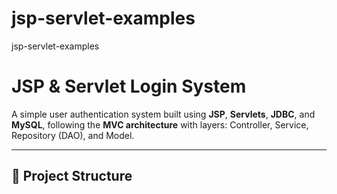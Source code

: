 # jsp-servlet-examples
jsp-servlet-examples 

# JSP & Servlet Login System

A simple user authentication system built using **JSP**, **Servlets**, **JDBC**, and **MySQL**, following the **MVC architecture** with layers: Controller, Service, Repository (DAO), and Model.

---

## 📁 Project Structure



